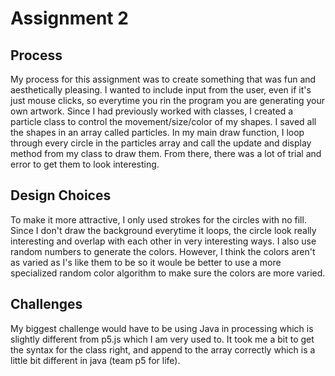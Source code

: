 # Assignment 2

## Process

My process for this assignment was to create something that was fun and aesthetically pleasing. I wanted to include input from the user, even if it's just mouse clicks, so everytime you rin the program you are generating your own artwork. Since I had previously worked with classes, I created a particle class to control the movement/size/color of my shapes. I saved all the shapes in an array called particles. In my main draw function, I loop through every circle in the particles array and call the update and display method from my class to draw them. From there, there was a lot of trial and error to get them to look interesting.

## Design Choices

To make it more attractive, I only used strokes for the circles with no fill. Since I don't draw the background everytime it loops, the circle look really interesting and overlap with each other in very interesting ways. I also use random numbers to generate the colors. However, I think the colors aren't as varied as I's like them to be so it woule be better to use a more specialized random color algorithm to make sure the colors are more varied.

## Challenges

My biggest challenge would have to be using Java in processing which is slightly different from p5.js which I am very used to. It took me a bit to get the syntax for the class right, and append to the array correctly which is a little bit different in java (team p5 for life). 
